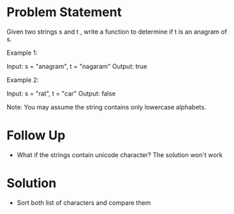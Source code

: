 # Problem Statement

Given two strings s and t , write a function to determine if t is an anagram of s.

Example 1:

  Input: s = "anagram", t = "nagaram"
  Output: true

Example 2:

  Input: s = "rat", t = "car"
  Output: false

Note:
You may assume the string contains only lowercase alphabets.

# Follow Up

- What if the strings contain unicode character?
  The solution won't work

# Solution

- Sort both list of characters and compare them
